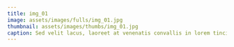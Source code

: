 ```yaml
--- 
title: img_01
image: assets/images/fulls/img_01.jpg 
thumbnail: assets/images/thumbs/img_01.jpg 
caption: Sed velit lacus, laoreet at venenatis convallis in lorem tincidunt. 
--- 
```

